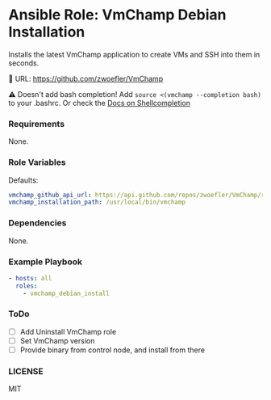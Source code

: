 # Ansible Role: VmChamp Debian Installation

Installs the latest VmChamp application to create VMs and SSH into them in seconds.

🔗 URL: https://github.com/zwoefler/VmChamp

⚠️ Doesn't add bash completion!
Add `source <(vmchamp --completion bash)` to your .bashrc.
Or check the [Docs on Shellcompletion](https://github.com/zwoefler/VmChamp/blob/master/README.md#add-shell-completion)

### Requirements
None.

### Role Variables
Defaults:
```YAML
vmchamp_github_api_url: https://api.github.com/repos/zwoefler/VmChamp/releases/latest
vmchamp_installation_path: /usr/local/bin/vmchamp
```

### Dependencies
None.

### Example Playbook
```YAML
- hosts: all
  roles:
    - vmchamp_debian_install
```

### ToDo
- [ ] Add Uninstall VmChamp role
- [ ] Set VmChamp version
- [ ] Provide binary from control node, and install from there

### LICENSE
MIT